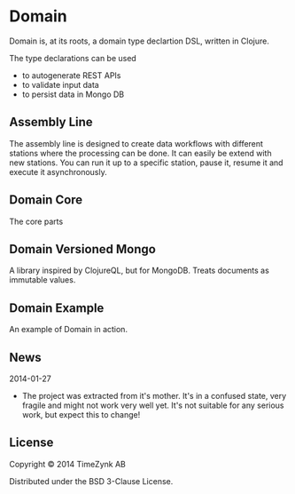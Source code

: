 # Domain

Domain is, at its roots, a domain type declartion DSL, written in Clojure.

The type declarations can be used

* to autogenerate REST APIs
* to validate input data
* to persist data in Mongo DB

## Assembly Line

The assembly line is designed to create data workflows with different stations where the processing can be done. It can easily be extend with new stations. You can run it up to a specific station, pause it, resume it and execute it asynchronously.

## Domain Core

The core parts

## Domain Versioned Mongo

A library inspired by ClojureQL, but for MongoDB. Treats documents as immutable values.

## Domain Example

An example of Domain in action.

## News

2014-01-27
* The project was extracted from it's mother. It's in a confused state, very fragile and might not work very well yet. It's not suitable for any serious work, but expect this to change!

## License

Copyright © 2014 TimeZynk AB

Distributed under the BSD 3-Clause License.
